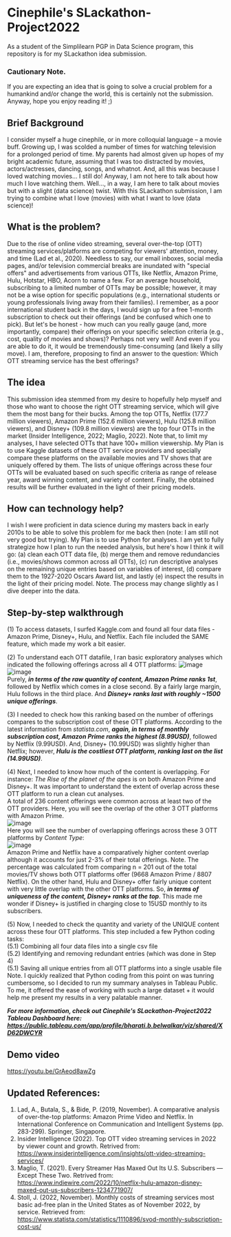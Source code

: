 # Cinephile's SLackathon-Project2022
As a student of the Simplilearn PGP in Data Science program, this repository is for my SLackathon idea submission. 


### Cautionary Note. 
If you are expecting an idea that is going to solve a crucial problem for a humankind and/or change the world, this is certainly not the submission. Anyway, hope you enjoy reading it! ;)


## Brief Background
I consider myself a huge cinephile, or in more colloquial language – a  movie buff. Growing up, I was scolded a number of times for watching television for a prolonged period of time. My parents had almost given up hopes of my bright academic future, assuming that I was too distracted by movies, actors/actresses, dancing, songs, and whatnot. And, all this was because I loved watching movies... I still do! Anyway, I am not here to talk about how much I love watching them. Well…, in a way, I am here to talk about movies but with a slight (data science) twist. With this SLackathon submission, I am trying to combine what I love (movies) with what I want to love (data science)!

 

## What is the problem?
Due to the rise of online video streaming, several over-the-top (OTT) streaming services/platforms are competing for viewers' attention, money, and time (Lad et al., 2020). Needless to say, our email inboxes, social media pages, and/or television commercial breaks are inundated with "special offers" and advertisements from various OTTs, like Netflix, Amazon Prime, Hulu, Hotstar, HBO, Acorn to name a few. For an average household, subscribing to a limited number of OTTs may be possible; however, it may not be a wise option for specific populations (e.g., international students or young professionals living away from their families). I remember, as a poor international student back in the days, I would sign up for a free 1-month subscription to check out their offerings (and be confused which one to pick). But let's be honest - how much can you really gauge (and, more importantly, compare) their offerings on your specific selection criteria (e.g., cost, quality of movies and shows)? Perhaps not very well! And even if you are able to do it, it would be tremendously time-consuming (and likely a silly move). I am, therefore, proposing to find an answer to the question: Which OTT streaming service has the best offerings? 



## The idea
This submission idea stemmed from my desire to hopefully help myself and those who want to choose the right OTT streaming service, which will give them the most bang for their bucks. Among the top OTTs, Netflix (177.7 million viewers), Amazon Prime (152.6 million viewers), Hulu (125.8 million viewers), and Disney+ (109.8 million viewers) are the top four OTTs in the market (Insider Intelligence, 2022; Maglio, 2022). Note that, to limit my analyses, I have selected OTTs that have 100+ million viewership. My Plan is to use Kaggle datasets of these OTT service providers and specially compare these platforms on the available movies and TV shows that are uniquely offered by them. The lists of unique offerings across these four OTTs will be evaluated based on such specific criteria as range of release year, award winning content, and variety of content. Finally, the obtained results will be further evaluated in the light of their pricing models.         



## How can technology help?
I wish I were proficient in data science during my masters back in early 2010s to be able to solve this problem for me back then (note: I am still not very good but trying). My Plan is to use Python for analyses. I am yet to fully strategize how I plan to run the needed analysis, but here's how I think it will go: (a) clean each OTT data file, (b) merge them and remove redundancies (i.e., movies/shows common across all OTTs), (c) run descriptive analyses on the remaining unique entries based on variables of interest, (d) compare them to the 1927-2020 Oscars Award list, and lastly (e) inspect the results in the light of their pricing model. Note. The process may change slightly as I dive deeper into the data. 



## Step-by-step walkthrough
(1) To access datasets, I surfed Kaggle.com and found all four data files - Amazon Prime, Disney+, Hulu, and Netflix. Each file included the SAME feature, which made my work a bit easier.   
   
(2) To understand each OTT datafile, I ran basic exploratory analyses which indicated the following offerings across all 4 OTT platforms:
![image](https://user-images.githubusercontent.com/114754459/201593206-1b024e16-64b2-403b-b104-3145c668a6b1.png)   
![image](https://user-images.githubusercontent.com/114754459/201594259-e088b107-f7e8-4381-8255-9c147dc882d5.png)   
Purely, ***in terms of the raw quantity of content, Amazon Prime ranks 1st***, followed by Netflix which comes in a close second. By a fairly large margin, Hulu follows in the third place. And ***Disney+ ranks last with roughly ~1500 unique offerings***.   
   
(3) I needed to check how this ranking based on the number of offerings compares to the subscription cost of these OTT platforms. According to the latest information from *statista.com*, ***again, in terms of monthly subscription cost, Amazon Prime ranks the highest (8.99USD)***, followed by Netflix (9.99USD). And, Disney+ (10.99USD) was slightly higher than Netflix; however, ***Hulu is the costliest OTT platform, ranking last on the list (14.99USD)***.  
   
(4) Next, I needed to know how much of the content is overlapping. For instance: *The Rise of the planet of the apes* is on both Amazon Prime and Disney+. It was important to understand the extent of overlap across these OTT platform to run a clean cut analyses.   
A total of 236 content offerings were common across at least two of the OTT providers. Here, you will see the overlap of the other 3 OTT platforms with Amazon Prime.    
![image](https://user-images.githubusercontent.com/114754459/201597908-9d43e232-44aa-4e35-b509-0480414b5083.png)    
Here you will see the number of overlapping offerings across these 3 OTT platforms by *Content Type*:    
![image](https://user-images.githubusercontent.com/114754459/201597390-70b69424-4a30-488a-a8dc-59eb57bcb78d.png)   
Amazon Prime and Netflix have a comparatively higher content overlap although it accounts for just 2-3% of their total offerings. Note. The percentage was calculated from comparing n = 201 out of the total movies/TV shows both OTT platforms offer (9668 Amazon Prime / 8807 Netflix). On the other hand, Hulu and Disney+ offer fairly unique content with very little overlap with the other OTT platforms. So, ***in terms of uniqueness of the content, Disney+ ranks at the top***. This made me wonder if Disney+ is justified in charging close to 15USD monthly to its subscribers.   
   
(5) Now, I needed to check the quantity and variety of the UNIQUE content across these four OTT platforms. This step included a few Python coding tasks:    
   (5.1) Combining all four data files into a single csv file   
   (5.2) Identifying and removing redundant entries (which was done in Step 4)   
   (5.1) Saving all unique entries from all OTT platforms into a single usable file   
Note. I quickly realized that Python coding from this point on was tunring cumbersome, so I decided to run my summary analyses in Tableau Public. To me, it offered the ease of working with such a large dataset + it would help me present my results in a very palatable manner.    

***For more information, check out Cinephile's SLackathon-Project2022 Tableau Dashboard here: https://public.tableau.com/app/profile/bharati.b.belwalkar/viz/shared/XD62DWCYR***   



## Demo video   
https://youtu.be/GrAeod8awZg   


   


   













## Updated References:
1. Lad, A., Butala, S., & Bide, P. (2019, November). A comparative analysis of over-the-top platforms: Amazon Prime Video and Netflix. In International Conference on Communication and Intelligent Systems (pp. 283-299). Springer, Singapore.
2. Insider Intelligence (2022). Top OTT video streaming services in 2022 by viewer count and growth. Retrived from: https://www.insiderintelligence.com/insights/ott-video-streaming-services/
3. Maglio, T. (2021). Every Streamer Has Maxed Out Its U.S. Subscribers — Except These Two. Retrived from: https://www.indiewire.com/2022/10/netflix-hulu-amazon-disney-maxed-out-us-subscribers-1234771907/ 
4. Stoll, J. (2022, November). Monthly costs of streaming services most basic ad-free plan in the United States as of November 2022, by service. Retrieved from: https://www.statista.com/statistics/1110896/svod-monthly-subscription-cost-us/ 
